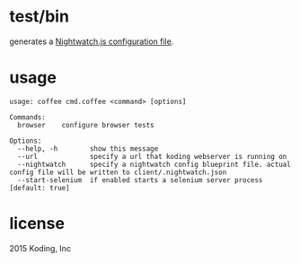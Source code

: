 # test/bin

generates a [Nightwatch.js configuration file](http://nightwatchjs.org/guide#settings-file).

# usage

```
usage: coffee cmd.coffee <command> [options]

Commands:
  browser    configure browser tests

Options:
  --help, -h        show this message                                                                                        
  --url             specify a url that koding webserver is running on
  --nightwatch      specify a nightwatch config blueprint file. actual config file will be written to client/.nightwatch.json
  --start-selenium  if enabled starts a selenium server process [default: true]
```

# license

2015 Koding, Inc